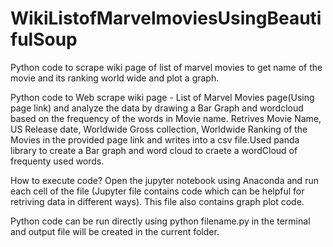 # WikiListofMarvelmoviesUsingBeautifulSoup
Python code to scrape wiki page of list of marvel movies to get name of the movie and its ranking world wide and plot a graph.

Python code to Web scrape wiki page - List of Marvel Movies page(Using page link) and analyze the data by drawing a Bar Graph and wordcloud based on the frequency of the words in Movie name. Retrives Movie Name, US Release date,  Worldwide Gross collection,  Worldwide Ranking of the Movies  in the provided page link and writes into a csv file.Used panda library to create a Bar graph and word cloud to craete a wordCloud of frequenty used words.

How to execute code? Open the jupyter notebook using Anaconda and run each cell of the file (Jupyter file contains code which can be helpful for retriving data in different ways). This file also contains graph plot code.

Python code can be run directly using python filename.py in the terminal and output file will be created in the current folder.

